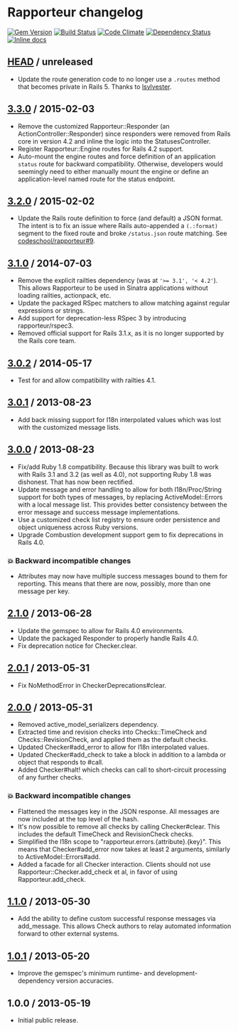 # Rapporteur changelog

[![Gem Version](http://img.shields.io/gem/v/rapporteur.svg?style=flat)](http://rubygems.org/gems/rapporteur)
[![Build Status](http://img.shields.io/travis/codeschool/rapporteur/master.svg?style=flat)](https://travis-ci.org/codeschool/rapporteur)
[![Code Climate](http://img.shields.io/codeclimate/github/codeschool/rapporteur.svg?style=flat)](https://codeclimate.com/github/codeschool/rapporteur)
[![Dependency Status](https://gemnasium.com/codeschool/rapporteur.svg)](https://gemnasium.com/codeschool/rapporteur)
[![Inline docs](http://inch-ci.org/github/codeschool/rapporteur.svg?branch=master)](http://inch-ci.org/github/codeschool/rapporteur)

## [HEAD][unreleased] / unreleased

* Update the route generation code to no longer use a `.routes` method that
  becomes private in Rails 5. Thanks to [lsylvester][].

## [3.3.0][v3.3.0] / 2015-02-03

* Remove the customized Rapporteur::Responder (an ActionController::Responder)
  since responders were removed from Rails core in version 4.2 and inline the
  logic into the StatusesController.
* Register Rapporteur::Engine routes for Rails 4.2 support.
* Auto-mount the engine routes and force definition of an application `status`
  route for backward compatibility. Otherwise, developers would seemingly need
  to either manually mount the engine or define an application-level named
  route for the status endpoint.

## [3.2.0][v3.2.0] / 2015-02-02

* Update the Rails route definition to force (and default) a JSON format. The
  intent is to fix an issue where Rails auto-appended a `(.:format)` segment to
  the fixed route and broke `/status.json` route matching. See
  [codeschool/rapporteur#9](https://github.com/codeschool/rapporteur/issues/9).

## [3.1.0][v3.1.0] / 2014-07-03

* Remove the explicit railties dependency (was at `'>= 3.1', '< 4.2'`). This
  allows Rapporteur to be used in Sinatra applications without loading
  railties, actionpack, etc.
* Update the packaged RSpec matchers to allow matching against regular
  expressions or strings.
* Add support for deprecation-less RSpec 3 by introducing rapporteur/rspec3.
* Removed official support for Rails 3.1.x, as it is no longer supported by the
  Rails core team.

## [3.0.2][v3.0.2] / 2014-05-17

* Test for and allow compatibility with railties 4.1.

## [3.0.1][v3.0.1] / 2013-08-23

* Add back missing support for I18n interpolated values which was lost with the
  customized message lists.

## [3.0.0][v3.0.0] / 2013-08-23

* Fix/add Ruby 1.8 compatibility. Because this library was built to work with
  Rails 3.1 and 3.2 (as well as 4.0), not supporting Ruby 1.8 was dishonest.
  That has now been rectified.
* Update message and error handling to allow for both I18n/Proc/String support
  for both types of messages, by replacing ActiveModel::Errors with a local
  message list. This provides better consistency between the error message and
  success message implementations.
* Use a customized check list registry to ensure order persistence and object
  uniqueness across Ruby versions.
* Upgrade Combustion development support gem to fix deprecations in Rails 4.0.

### :boom: Backward incompatible changes

* Attributes may now have multiple success messages bound to them for
  reporting. This means that there are now, possibly, more than one message per
  key.

## [2.1.0][v2.1.0] / 2013-06-28

* Update the gemspec to allow for Rails 4.0 environments.
* Update the packaged Responder to properly handle Rails 4.0.
* Fix deprecation notice for Checker.clear.

## [2.0.1][v2.0.1] / 2013-05-31

* Fix NoMethodError in CheckerDeprecations#clear.

## [2.0.0][v2.0.0] / 2013-05-31

* Removed active_model_serializers dependency.
* Extracted time and revision checks into Checks::TimeCheck and
  Checks::RevisionCheck, and applied them as the default checks.
* Updated Checker#add_error to allow for I18n interpolated values.
* Updated Checker#add_check to take a block in addition to a lambda or object
  that responds to #call.
* Added Checker#halt! which checks can call to short-circuit processing of any
  further checks.

### :boom: Backward incompatible changes

* Flattened the messages key in the JSON response. All messages are now
  included at the top level of the hash.
* It's now possible to remove all checks by calling Checker#clear. This
  includes the default TimeCheck and RevisionCheck checks.
* Simplified the I18n scope to "rapporteur.errors.{attribute}.{key}". This
  means that Checker#add_error now takes at least 2 arguments, similarly to
  ActiveModel::Errors#add.
* Added a facade for all Checker interaction. Clients should not use
  Rapporteur::Checker.add_check et al, in favor of using Rapporteur.add_check.

## [1.1.0][v1.1.0] / 2013-05-30

* Add the ability to define custom successful response messages via
  add_message. This allows Check authors to relay automated information forward
  to other external systems.

## [1.0.1][v1.0.1] / 2013-05-20

* Improve the gemspec's minimum runtime- and development-dependency version
  accuracies.

## 1.0.0 / 2013-05-19

* Initial public release.


[lsylvester]: https://github.com/lsylvester

[unreleased]: https://github.com/codeschool/rapporteur/compare/v3.3.0...master
[v3.3.0]: https://github.com/codeschool/rapporteur/compare/v3.2.0...v3.3.0
[v3.2.0]: https://github.com/codeschool/rapporteur/compare/v3.1.0...v3.2.0
[v3.1.0]: https://github.com/codeschool/rapporteur/compare/v3.0.2...v3.1.0
[v3.0.2]: https://github.com/codeschool/rapporteur/compare/v3.0.1...v3.0.2
[v3.0.1]: https://github.com/codeschool/rapporteur/compare/v3.0.0...v3.0.1
[v3.0.0]: https://github.com/codeschool/rapporteur/compare/v2.1.0...v3.0.0
[v2.1.0]: https://github.com/codeschool/rapporteur/compare/v2.0.1...v2.1.0
[v2.0.1]: https://github.com/codeschool/rapporteur/compare/v2.0.0...v2.0.1
[v2.0.0]: https://github.com/codeschool/rapporteur/compare/v1.1.0...v2.0.0
[v1.1.0]: https://github.com/codeschool/rapporteur/compare/v1.0.1...v1.1.0
[v1.0.1]: https://github.com/codeschool/rapporteur/compare/v1.0.0...v1.0.1
